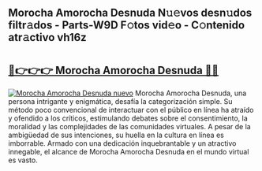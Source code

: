 ## Morocha Amorocha Desnuda N𝚞𝚎vos desn𝚞dos filtr𝚊dos - Parts-W9D F𝚘tos vid𝚎o - C𝚘ntenido atr𝚊ctivo vh16z

# <h2><a href="http://mb76fdm.tromn.icu/?c=Morocha+Amorocha+Desnuda">🔗👉👉👉 Morocha Amorocha Desnuda 🔗🔗</a></h2>

[![Morocha Amorocha Desnuda nuevo](https://i.imgur.com/pEAQMta.gif)](http://mb76fdm.tromn.icu/?c=Morocha+Amorocha+Desnuda)
Morocha Amorocha Desnuda, una persona intrigante y enigmática, desafía la categorización simple. Su método poco convencional de interactuar con el público en línea ha atraído y ofendido a los críticos, estimulando debates sobre el consentimiento, la moralidad y las complejidades de las comunidades virtuales. A pesar de la ambigüedad de sus intenciones, su huella en la cultura en línea es imborrable. Armado con una dedicación inquebrantable y un atractivo innegable, el alcance de Morocha Amorocha Desnuda en el mundo virtual es vasto.
